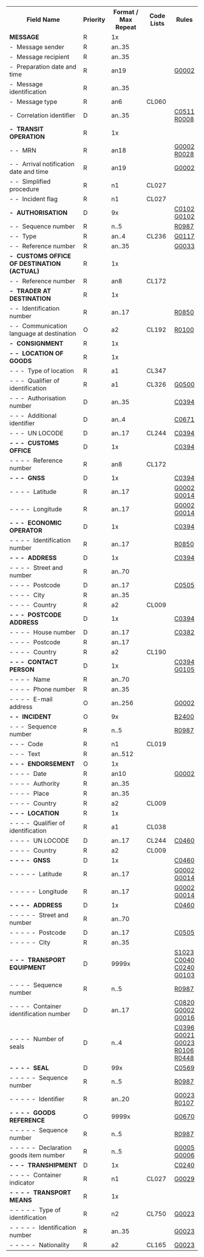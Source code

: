 <table cellspacing="0">
<tr>
<th>
   Field Name
  </th>
<th>
   Priority
  </th>
<th>
   Format / Max Repeat
  </th>
<th>
   Code Lists
  </th>
<th>
   Rules
  </th>
</tr>
<tr>
    <td><strong>MESSAGE</strong></td>
    <td>R</td>
    <td>1x</td>
    <td>&nbsp;</td>
    <td>&nbsp;</td>
</tr><tr>
    <td>-&nbsp; Message sender</td>
    <td>R</td>
    <td>an..35</td>
    <td>&nbsp;</td>
    <td>&nbsp;</td>
</tr><tr>
    <td>-&nbsp; Message recipient</td>
    <td>R</td>
    <td>an..35</td>
    <td>&nbsp;</td>
    <td>&nbsp;</td>
</tr><tr>
    <td>-&nbsp; Preparation date and time</td>
    <td>R</td>
    <td>an19</td>
    <td>&nbsp;</td>
    <td><a href="rules-g.html#g0002">G0002</a></td>
</tr><tr>
    <td>-&nbsp; Message identification</td>
    <td>R</td>
    <td>an..35</td>
    <td>&nbsp;</td>
    <td>&nbsp;</td>
</tr><tr>
    <td>-&nbsp; Message type</td>
    <td>R</td>
    <td>an6</td>
    <td>CL060</td>
    <td>&nbsp;</td>
</tr><tr>
    <td>-&nbsp; Correlation identifier</td>
    <td>D</td>
    <td>an..35</td>
    <td>&nbsp;</td>
    <td><a href="rules-c.html#c0511">C0511</a><br /><a href="rules-r.html#r0008">R0008</a></td>
</tr><tr>
    <td><strong>-&nbsp; TRANSIT OPERATION</strong></td>
    <td>R</td>
    <td>1x</td>
    <td>&nbsp;</td>
    <td>&nbsp;</td>
</tr><tr>
    <td>-&nbsp;-&nbsp; MRN</td>
    <td>R</td>
    <td>an18</td>
    <td>&nbsp;</td>
    <td><a href="rules-g.html#g0002">G0002</a><br /><a href="rules-r.html#r0028">R0028</a></td>
</tr><tr>
    <td>-&nbsp;-&nbsp; Arrival notification date and time</td>
    <td>R</td>
    <td>an19</td>
    <td>&nbsp;</td>
    <td><a href="rules-g.html#g0002">G0002</a></td>
</tr><tr>
    <td>-&nbsp;-&nbsp; Simplified procedure</td>
    <td>R</td>
    <td>n1</td>
    <td>CL027</td>
    <td>&nbsp;</td>
</tr><tr>
    <td>-&nbsp;-&nbsp; Incident flag</td>
    <td>R</td>
    <td>n1</td>
    <td>CL027</td>
    <td>&nbsp;</td>
</tr><tr>
    <td><strong>-&nbsp; AUTHORISATION</strong></td>
    <td>D</td>
    <td>9x</td>
    <td>&nbsp;</td>
    <td><a href="rules-c.html#c0102">C0102</a><br /><a href="rules-g.html#g0102">G0102</a></td>
</tr><tr>
    <td>-&nbsp;-&nbsp; Sequence number</td>
    <td>R</td>
    <td>n..5</td>
    <td>&nbsp;</td>
    <td><a href="rules-r.html#r0987">R0987</a></td>
</tr><tr>
    <td>-&nbsp;-&nbsp; Type</td>
    <td>R</td>
    <td>an..4</td>
    <td>CL236</td>
    <td><a href="rules-g.html#g0117">G0117</a></td>
</tr><tr>
    <td>-&nbsp;-&nbsp; Reference number</td>
    <td>R</td>
    <td>an..35</td>
    <td>&nbsp;</td>
    <td><a href="rules-g.html#g0033">G0033</a></td>
</tr><tr>
    <td><strong>-&nbsp; CUSTOMS OFFICE OF DESTINATION (ACTUAL)</strong></td>
    <td>R</td>
    <td>1x</td>
    <td>&nbsp;</td>
    <td>&nbsp;</td>
</tr><tr>
    <td>-&nbsp;-&nbsp; Reference number</td>
    <td>R</td>
    <td>an8</td>
    <td>CL172</td>
    <td>&nbsp;</td>
</tr><tr>
    <td><strong>-&nbsp; TRADER AT DESTINATION</strong></td>
    <td>R</td>
    <td>1x</td>
    <td>&nbsp;</td>
    <td>&nbsp;</td>
</tr><tr>
    <td>-&nbsp;-&nbsp; Identification number</td>
    <td>R</td>
    <td>an..17</td>
    <td>&nbsp;</td>
    <td><a href="rules-r.html#r0850">R0850</a></td>
</tr><tr>
    <td>-&nbsp;-&nbsp; Communication language at destination</td>
    <td>O</td>
    <td>a2</td>
    <td>CL192</td>
    <td><a href="rules-r.html#r0100">R0100</a></td>
</tr><tr>
    <td><strong>-&nbsp; CONSIGNMENT</strong></td>
    <td>R</td>
    <td>1x</td>
    <td>&nbsp;</td>
    <td>&nbsp;</td>
</tr><tr>
    <td><strong>-&nbsp;-&nbsp; LOCATION OF GOODS</strong></td>
    <td>R</td>
    <td>1x</td>
    <td>&nbsp;</td>
    <td>&nbsp;</td>
</tr><tr>
    <td>-&nbsp;-&nbsp;-&nbsp; Type of location</td>
    <td>R</td>
    <td>a1</td>
    <td>CL347</td>
    <td>&nbsp;</td>
</tr><tr>
    <td>-&nbsp;-&nbsp;-&nbsp; Qualifier of identification</td>
    <td>R</td>
    <td>a1</td>
    <td>CL326</td>
    <td><a href="rules-g.html#g0500">G0500</a></td>
</tr><tr>
    <td>-&nbsp;-&nbsp;-&nbsp; Authorisation number</td>
    <td>D</td>
    <td>an..35</td>
    <td>&nbsp;</td>
    <td><a href="rules-c.html#c0394">C0394</a></td>
</tr><tr>
    <td>-&nbsp;-&nbsp;-&nbsp; Additional identifier</td>
    <td>D</td>
    <td>an..4</td>
    <td>&nbsp;</td>
    <td><a href="rules-c.html#c0671">C0671</a></td>
</tr><tr>
    <td>-&nbsp;-&nbsp;-&nbsp; UN LOCODE</td>
    <td>D</td>
    <td>an..17</td>
    <td>CL244</td>
    <td><a href="rules-c.html#c0394">C0394</a></td>
</tr><tr>
    <td><strong>-&nbsp;-&nbsp;-&nbsp; CUSTOMS OFFICE</strong></td>
    <td>D</td>
    <td>1x</td>
    <td>&nbsp;</td>
    <td><a href="rules-c.html#c0394">C0394</a></td>
</tr><tr>
    <td>-&nbsp;-&nbsp;-&nbsp;-&nbsp; Reference number</td>
    <td>R</td>
    <td>an8</td>
    <td>CL172</td>
    <td>&nbsp;</td>
</tr><tr>
    <td><strong>-&nbsp;-&nbsp;-&nbsp; GNSS</strong></td>
    <td>D</td>
    <td>1x</td>
    <td>&nbsp;</td>
    <td><a href="rules-c.html#c0394">C0394</a></td>
</tr><tr>
    <td>-&nbsp;-&nbsp;-&nbsp;-&nbsp; Latitude</td>
    <td>R</td>
    <td>an..17</td>
    <td>&nbsp;</td>
    <td><a href="rules-g.html#g0002">G0002</a><br /><a href="rules-g.html#g0014">G0014</a></td>
</tr><tr>
    <td>-&nbsp;-&nbsp;-&nbsp;-&nbsp; Longitude</td>
    <td>R</td>
    <td>an..17</td>
    <td>&nbsp;</td>
    <td><a href="rules-g.html#g0002">G0002</a><br /><a href="rules-g.html#g0014">G0014</a></td>
</tr><tr>
    <td><strong>-&nbsp;-&nbsp;-&nbsp; ECONOMIC OPERATOR</strong></td>
    <td>D</td>
    <td>1x</td>
    <td>&nbsp;</td>
    <td><a href="rules-c.html#c0394">C0394</a></td>
</tr><tr>
    <td>-&nbsp;-&nbsp;-&nbsp;-&nbsp; Identification number</td>
    <td>R</td>
    <td>an..17</td>
    <td>&nbsp;</td>
    <td><a href="rules-r.html#r0850">R0850</a></td>
</tr><tr>
    <td><strong>-&nbsp;-&nbsp;-&nbsp; ADDRESS</strong></td>
    <td>D</td>
    <td>1x</td>
    <td>&nbsp;</td>
    <td><a href="rules-c.html#c0394">C0394</a></td>
</tr><tr>
    <td>-&nbsp;-&nbsp;-&nbsp;-&nbsp; Street and number</td>
    <td>R</td>
    <td>an..70</td>
    <td>&nbsp;</td>
    <td>&nbsp;</td>
</tr><tr>
    <td>-&nbsp;-&nbsp;-&nbsp;-&nbsp; Postcode</td>
    <td>D</td>
    <td>an..17</td>
    <td>&nbsp;</td>
    <td><a href="rules-c.html#c0505">C0505</a></td>
</tr><tr>
    <td>-&nbsp;-&nbsp;-&nbsp;-&nbsp; City</td>
    <td>R</td>
    <td>an..35</td>
    <td>&nbsp;</td>
    <td>&nbsp;</td>
</tr><tr>
    <td>-&nbsp;-&nbsp;-&nbsp;-&nbsp; Country</td>
    <td>R</td>
    <td>a2</td>
    <td>CL009</td>
    <td>&nbsp;</td>
</tr><tr>
    <td><strong>-&nbsp;-&nbsp;-&nbsp; POSTCODE ADDRESS</strong></td>
    <td>D</td>
    <td>1x</td>
    <td>&nbsp;</td>
    <td><a href="rules-c.html#c0394">C0394</a></td>
</tr><tr>
    <td>-&nbsp;-&nbsp;-&nbsp;-&nbsp; House number</td>
    <td>D</td>
    <td>an..17</td>
    <td>&nbsp;</td>
    <td><a href="rules-c.html#c0382">C0382</a></td>
</tr><tr>
    <td>-&nbsp;-&nbsp;-&nbsp;-&nbsp; Postcode</td>
    <td>R</td>
    <td>an..17</td>
    <td>&nbsp;</td>
    <td>&nbsp;</td>
</tr><tr>
    <td>-&nbsp;-&nbsp;-&nbsp;-&nbsp; Country</td>
    <td>R</td>
    <td>a2</td>
    <td>CL190</td>
    <td>&nbsp;</td>
</tr><tr>
    <td><strong>-&nbsp;-&nbsp;-&nbsp; CONTACT PERSON</strong></td>
    <td>D</td>
    <td>1x</td>
    <td>&nbsp;</td>
    <td><a href="rules-c.html#c0394">C0394</a><br /><a href="rules-g.html#g0105">G0105</a></td>
</tr><tr>
    <td>-&nbsp;-&nbsp;-&nbsp;-&nbsp; Name</td>
    <td>R</td>
    <td>an..70</td>
    <td>&nbsp;</td>
    <td>&nbsp;</td>
</tr><tr>
    <td>-&nbsp;-&nbsp;-&nbsp;-&nbsp; Phone number</td>
    <td>R</td>
    <td>an..35</td>
    <td>&nbsp;</td>
    <td>&nbsp;</td>
</tr><tr>
    <td>-&nbsp;-&nbsp;-&nbsp;-&nbsp; E-mail address</td>
    <td>O</td>
    <td>an..256</td>
    <td>&nbsp;</td>
    <td><a href="rules-g.html#g0002">G0002</a></td>
</tr><tr>
    <td><strong>-&nbsp;-&nbsp; INCIDENT</strong></td>
    <td>O</td>
    <td>9x</td>
    <td>&nbsp;</td>
    <td><a href="rules-b.html#b2400">B2400</a></td>
</tr><tr>
    <td>-&nbsp;-&nbsp;-&nbsp; Sequence number</td>
    <td>R</td>
    <td>n..5</td>
    <td>&nbsp;</td>
    <td><a href="rules-r.html#r0987">R0987</a></td>
</tr><tr>
    <td>-&nbsp;-&nbsp;-&nbsp; Code</td>
    <td>R</td>
    <td>n1</td>
    <td>CL019</td>
    <td>&nbsp;</td>
</tr><tr>
    <td>-&nbsp;-&nbsp;-&nbsp; Text</td>
    <td>R</td>
    <td>an..512</td>
    <td>&nbsp;</td>
    <td>&nbsp;</td>
</tr><tr>
    <td><strong>-&nbsp;-&nbsp;-&nbsp; ENDORSEMENT</strong></td>
    <td>O</td>
    <td>1x</td>
    <td>&nbsp;</td>
    <td>&nbsp;</td>
</tr><tr>
    <td>-&nbsp;-&nbsp;-&nbsp;-&nbsp; Date</td>
    <td>R</td>
    <td>an10</td>
    <td>&nbsp;</td>
    <td><a href="rules-g.html#g0002">G0002</a></td>
</tr><tr>
    <td>-&nbsp;-&nbsp;-&nbsp;-&nbsp; Authority</td>
    <td>R</td>
    <td>an..35</td>
    <td>&nbsp;</td>
    <td>&nbsp;</td>
</tr><tr>
    <td>-&nbsp;-&nbsp;-&nbsp;-&nbsp; Place</td>
    <td>R</td>
    <td>an..35</td>
    <td>&nbsp;</td>
    <td>&nbsp;</td>
</tr><tr>
    <td>-&nbsp;-&nbsp;-&nbsp;-&nbsp; Country</td>
    <td>R</td>
    <td>a2</td>
    <td>CL009</td>
    <td>&nbsp;</td>
</tr><tr>
    <td><strong>-&nbsp;-&nbsp;-&nbsp; LOCATION</strong></td>
    <td>R</td>
    <td>1x</td>
    <td>&nbsp;</td>
    <td>&nbsp;</td>
</tr><tr>
    <td>-&nbsp;-&nbsp;-&nbsp;-&nbsp; Qualifier of identification</td>
    <td>R</td>
    <td>a1</td>
    <td>CL038</td>
    <td>&nbsp;</td>
</tr><tr>
    <td>-&nbsp;-&nbsp;-&nbsp;-&nbsp; UN LOCODE</td>
    <td>D</td>
    <td>an..17</td>
    <td>CL244</td>
    <td><a href="rules-c.html#c0460">C0460</a></td>
</tr><tr>
    <td>-&nbsp;-&nbsp;-&nbsp;-&nbsp; Country</td>
    <td>R</td>
    <td>a2</td>
    <td>CL009</td>
    <td>&nbsp;</td>
</tr><tr>
    <td><strong>-&nbsp;-&nbsp;-&nbsp;-&nbsp; GNSS</strong></td>
    <td>D</td>
    <td>1x</td>
    <td>&nbsp;</td>
    <td><a href="rules-c.html#c0460">C0460</a></td>
</tr><tr>
    <td>-&nbsp;-&nbsp;-&nbsp;-&nbsp;-&nbsp; Latitude</td>
    <td>R</td>
    <td>an..17</td>
    <td>&nbsp;</td>
    <td><a href="rules-g.html#g0002">G0002</a><br /><a href="rules-g.html#g0014">G0014</a></td>
</tr><tr>
    <td>-&nbsp;-&nbsp;-&nbsp;-&nbsp;-&nbsp; Longitude</td>
    <td>R</td>
    <td>an..17</td>
    <td>&nbsp;</td>
    <td><a href="rules-g.html#g0002">G0002</a><br /><a href="rules-g.html#g0014">G0014</a></td>
</tr><tr>
    <td><strong>-&nbsp;-&nbsp;-&nbsp;-&nbsp; ADDRESS</strong></td>
    <td>D</td>
    <td>1x</td>
    <td>&nbsp;</td>
    <td><a href="rules-c.html#c0460">C0460</a></td>
</tr><tr>
    <td>-&nbsp;-&nbsp;-&nbsp;-&nbsp;-&nbsp; Street and number</td>
    <td>R</td>
    <td>an..70</td>
    <td>&nbsp;</td>
    <td>&nbsp;</td>
</tr><tr>
    <td>-&nbsp;-&nbsp;-&nbsp;-&nbsp;-&nbsp; Postcode</td>
    <td>D</td>
    <td>an..17</td>
    <td>&nbsp;</td>
    <td><a href="rules-c.html#c0505">C0505</a></td>
</tr><tr>
    <td>-&nbsp;-&nbsp;-&nbsp;-&nbsp;-&nbsp; City</td>
    <td>R</td>
    <td>an..35</td>
    <td>&nbsp;</td>
    <td>&nbsp;</td>
</tr><tr>
    <td><strong>-&nbsp;-&nbsp;-&nbsp; TRANSPORT EQUIPMENT</strong></td>
    <td>D</td>
    <td>9999x</td>
    <td>&nbsp;</td>
    <td><a href="rules-s.html#s1023">S1023</a><br /><a href="rules-c.html#c0040">C0040</a><br /><a href="rules-c.html#c0240">C0240</a><br /><a href="rules-g.html#g0103">G0103</a></td>
</tr><tr>
    <td>-&nbsp;-&nbsp;-&nbsp;-&nbsp; Sequence number</td>
    <td>R</td>
    <td>n..5</td>
    <td>&nbsp;</td>
    <td><a href="rules-r.html#r0987">R0987</a></td>
</tr><tr>
    <td>-&nbsp;-&nbsp;-&nbsp;-&nbsp; Container identification number</td>
    <td>D</td>
    <td>an..17</td>
    <td>&nbsp;</td>
    <td><a href="rules-c.html#c0820">C0820</a><br /><a href="rules-g.html#g0002">G0002</a><br /><a href="rules-g.html#g0016">G0016</a></td>
</tr><tr>
    <td>-&nbsp;-&nbsp;-&nbsp;-&nbsp; Number of seals</td>
    <td>D</td>
    <td>n..4</td>
    <td>&nbsp;</td>
    <td><a href="rules-c.html#c0396">C0396</a><br /><a href="rules-g.html#g0021">G0021</a><br /><a href="rules-g.html#g0023">G0023</a><br /><a href="rules-r.html#r0106">R0106</a><br /><a href="rules-r.html#r0448">R0448</a></td>
</tr><tr>
    <td><strong>-&nbsp;-&nbsp;-&nbsp;-&nbsp; SEAL</strong></td>
    <td>D</td>
    <td>99x</td>
    <td>&nbsp;</td>
    <td><a href="rules-c.html#c0569">C0569</a></td>
</tr><tr>
    <td>-&nbsp;-&nbsp;-&nbsp;-&nbsp;-&nbsp; Sequence number</td>
    <td>R</td>
    <td>n..5</td>
    <td>&nbsp;</td>
    <td><a href="rules-r.html#r0987">R0987</a></td>
</tr><tr>
    <td>-&nbsp;-&nbsp;-&nbsp;-&nbsp;-&nbsp; Identifier</td>
    <td>R</td>
    <td>an..20</td>
    <td>&nbsp;</td>
    <td><a href="rules-g.html#g0023">G0023</a><br /><a href="rules-r.html#r0107">R0107</a></td>
</tr><tr>
    <td><strong>-&nbsp;-&nbsp;-&nbsp;-&nbsp; GOODS REFERENCE</strong></td>
    <td>O</td>
    <td>9999x</td>
    <td>&nbsp;</td>
    <td><a href="rules-g.html#g0670">G0670</a></td>
</tr><tr>
    <td>-&nbsp;-&nbsp;-&nbsp;-&nbsp;-&nbsp; Sequence number</td>
    <td>R</td>
    <td>n..5</td>
    <td>&nbsp;</td>
    <td><a href="rules-r.html#r0987">R0987</a></td>
</tr><tr>
    <td>-&nbsp;-&nbsp;-&nbsp;-&nbsp;-&nbsp; Declaration goods item number</td>
    <td>R</td>
    <td>n..5</td>
    <td>&nbsp;</td>
    <td><a href="rules-g.html#g0005">G0005</a><br /><a href="rules-g.html#g0006">G0006</a></td>
</tr><tr>
    <td><strong>-&nbsp;-&nbsp;-&nbsp; TRANSHIPMENT</strong></td>
    <td>D</td>
    <td>1x</td>
    <td>&nbsp;</td>
    <td><a href="rules-c.html#c0240">C0240</a></td>
</tr><tr>
    <td>-&nbsp;-&nbsp;-&nbsp;-&nbsp; Container indicator</td>
    <td>R</td>
    <td>n1</td>
    <td>CL027</td>
    <td><a href="rules-g.html#g0029">G0029</a></td>
</tr><tr>
    <td><strong>-&nbsp;-&nbsp;-&nbsp;-&nbsp; TRANSPORT MEANS</strong></td>
    <td>R</td>
    <td>1x</td>
    <td>&nbsp;</td>
    <td>&nbsp;</td>
</tr><tr>
    <td>-&nbsp;-&nbsp;-&nbsp;-&nbsp;-&nbsp; Type of identification</td>
    <td>R</td>
    <td>n2</td>
    <td>CL750</td>
    <td><a href="rules-g.html#g0023">G0023</a></td>
</tr><tr>
    <td>-&nbsp;-&nbsp;-&nbsp;-&nbsp;-&nbsp; Identification number</td>
    <td>R</td>
    <td>an..35</td>
    <td>&nbsp;</td>
    <td><a href="rules-g.html#g0023">G0023</a></td>
</tr><tr>
    <td>-&nbsp;-&nbsp;-&nbsp;-&nbsp;-&nbsp; Nationality</td>
    <td>R</td>
    <td>a2</td>
    <td>CL165</td>
    <td><a href="rules-g.html#g0023">G0023</a></td>
</tr></table>